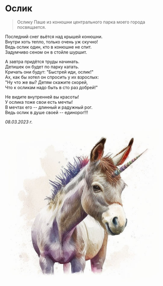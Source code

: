 # Ослик

> Ослику Паше из конюшни центрального парка моего города посвящается.

Последний снег вьётся над крышей конюшни.  
Внутри хоть тепло, только очень уж скучно!  
Ведь ослик один, кто в конюшне не спит.  
Задумчиво сеном он в стойле шуршит.

А завтра придётся труды начинать.  
Детишек он будет по парку катать.  
Кричать они будут: "Быстрей иди, ослик!"  
Ах, как бы хотел он спросить у их взрослых:  
"Ну что же вы? Детям скажите скорей,  
Что к осликам надо быть в сто раз добрей!"

Не видите внутренней вы красоты!  
У ослика тоже свои есть мечты!  
В мечтах его -- длинный и радужный рог.  
Ведь ослик в душе своей -- единорог!!!

*08.03.2023 г.*

![Ослик](../images/donkey-unicorn.jpg)
